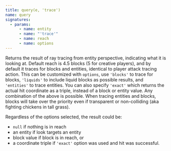 ```yaml
---
title: query(e, 'trace')
name: query
signatures:
  - params:
      - name: entity
      - name: "'trace'"
      - name: reach
      - name: options
---
```


Returns the result of ray tracing from entity perspective, indicating what it is
looking at. Default reach is 4.5 blocks (5 for creative players), and by default
it traces for blocks and entities, identical to player attack tracing action.
This can be customized with `options`, use `'blocks'` to trace for blocks,
`'liquids'` to include liquid blocks as possible results, and `'entities'` to
trace entities. You can also specify `'exact'` which returns the actual hit
coordinate as a triple, instead of a block or entity value. Any combination of
the above is possible. When tracing entities and blocks, blocks will take over
the priority even if transparent or non-colliding (aka fighting chickens in tall
grass).

Regardless of the options selected, the result could be:

- `null` if nothing is in reach
- an entity if look targets an entity
- block value if block is in reach, or
- a coordinate triple if `'exact'` option was used and hit was successful.
